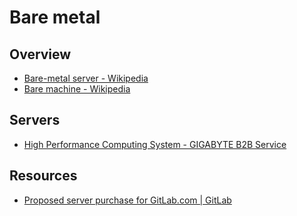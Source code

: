 # Bare metal

## Overview

- [Bare-metal server - Wikipedia](https://en.wikipedia.org/wiki/Bare-metal_server)
- [Bare machine - Wikipedia](https://en.wikipedia.org/wiki/Bare_machine)

## Servers

- [High Performance Computing System - GIGABYTE B2B Service](http://b2b.gigabyte.com/High-Performance-Computing-System)

## Resources

- [Proposed server purchase for GitLab.com | GitLab](https://about.gitlab.com/2016/12/11/proposed-server-purchase-for-gitlab-com/)
